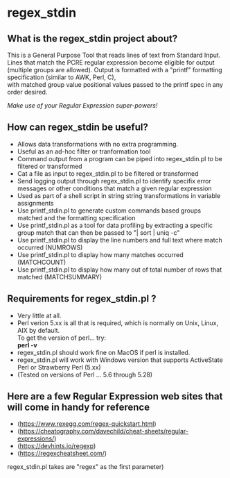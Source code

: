 # regex_stdin

## What is the regex_stdin project about?
This is a General Purpose Tool that reads lines of text from Standard Input.<br>
Lines that match the PCRE regular expression become eligible for output (multiple groups are allowed).
Output is formatted with a "printf" formatting specification (similar to AWK, Perl, C),<br>
with matched group value positional values passed to the printf spec in any order desired.<br>

*Make use of your Regular Expression super-powers!*

## How can regex_stdin be useful?
- Allows data transformations with no extra programming.
- Useful as an ad-hoc filter or tranformation tool
- Command output from a program can be piped into regex_stdin.pl to be filtered or transformed
- Cat a file as input to regex_stdin.pl to be filtered or transformed
- Send logging output through regex_stdin.pl to identify specifix error messages or other conditions that match a given regular expression
- Used as part of a shell script in string string transformations in variable assignments
- Use printf_stdin.pl to generate custom commands based groups matched and the formatting specification
- Use printf_stdin.pl as a tool for data profiling by extracting a specific group match that can then be passed to  "| sort | uniq -c"
- Use printf_stdin.pl to display the line numbers and full text where match occurred (NUMROWS)
- Use printf_stdin.pl to display how many matches occurred (MATCHCOUNT)
- Use printf_stdin.pl to display how many out of total number of rows that matched (MATCHSUMMARY)

## Requirements for regex_stdin.pl ?    
- Very little at all.
- Perl verion 5.xx is all that is required, which is normally on Unix, Linux, AIX by default.<br>To get the version of perl... try:<br>   **perl -v**
- regex_stdin.pl should work fine on MacOS if perl is installed.
- regex_stdin.pl will work with Windows version that supports ActiveState Perl or Strawberry Perl (5.xx)
- (Tested on versions of Perl ... 5.6 through 5.28)

## Here are a few Regular Expression web sites that will come in handy for reference
- (https://www.rexegg.com/regex-quickstart.html)
- (https://cheatography.com/davechild/cheat-sheets/regular-expressions/)
- (https://devhints.io/regexp)
- (https://regexcheatsheet.com/)



regex_stdin.pl takes are "regex" as the first parameter)

#### 
